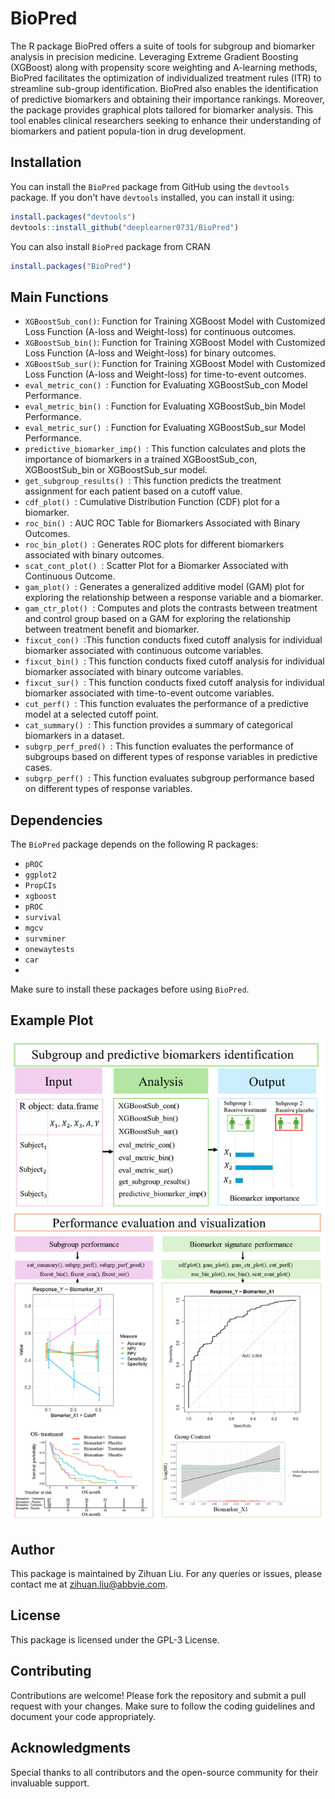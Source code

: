 # BioPred

The R package BioPred offers a suite of tools for subgroup and biomarker analysis in precision medicine. Leveraging Extreme Gradient Boosting (XGBoost) along with propensity score weighting and A-learning methods, BioPred facilitates the optimization of individualized treatment rules (ITR) to streamline sub-group identification. BioPred also enables the identification of predictive biomarkers and obtaining their importance rankings. Moreover, the package provides graphical plots tailored for biomarker analysis. This tool enables clinical researchers seeking to enhance their understanding of biomarkers and patient popula-tion in drug development. 
## Installation

You can install the `BioPred` package from GitHub using the `devtools` package. If you don't have `devtools` installed, you can install it using:

```r
install.packages("devtools")
devtools::install_github("deeplearner0731/BioPred")
```
You can also install `BioPred` package from CRAN

```r
install.packages("BioPred")
```

## Main Functions

- `XGBoostSub_con()`: Function for Training XGBoost Model with Customized Loss Function (A-loss and Weight-loss) for continuous outcomes.
- `XGBoostSub_bin()`: Function for Training XGBoost Model with Customized Loss Function (A-loss and Weight-loss) for binary outcomes.
- `XGBoostSub_sur()`: Function for Training XGBoost Model with Customized Loss Function (A-loss and Weight-loss) for time-to-event outcomes.
- `eval_metric_con() `: Function for Evaluating XGBoostSub_con Model Performance.
- `eval_metric_bin() `: Function for Evaluating XGBoostSub_bin Model Performance.
- `eval_metric_sur() `: Function for Evaluating XGBoostSub_sur Model Performance.
- `predictive_biomarker_imp() `: This function calculates and plots the importance of biomarkers in a trained XGBoostSub_con, XGBoostSub_bin or XGBoostSub_sur model.
- `get_subgroup_results() `: This function predicts the treatment assignment for each patient based on a cutoff value.
- `cdf_plot() `: Cumulative Distribution Function (CDF) plot for a biomarker.
- `roc_bin() `: AUC ROC Table for Biomarkers Associated with Binary Outcomes.
- `roc_bin_plot() `: Generates ROC plots for different biomarkers associated with binary outcomes.
- `scat_cont_plot() `: Scatter Plot for a Biomarker Associated with Continuous Outcome.
- `gam_plot() `: Generates a generalized additive model (GAM) plot for exploring the relationship between a response variable and a biomarker.
- `gam_ctr_plot() `: Computes and plots the contrasts between treatment and control group based on a GAM for exploring the relationship between treatment benefit and biomarker.
- `fixcut_con() `:This function conducts fixed cutoff analysis for individual biomarker associated with continuous outcome variables.
- `fixcut_bin() `: This function conducts fixed cutoff analysis for individual biomarker associated with binary outcome variables.
- `fixcut_sur() `: This function conducts fixed cutoff analysis for individual biomarker associated with time-to-event  outcome variables.
- `cut_perf() `: This function evaluates the performance of a predictive model at a selected cutoff point.
- `cat_summary() `: This function provides a summary of categorical biomarkers in a dataset.
- `subgrp_perf_pred() `: This function evaluates the performance of subgroups based on different types of response variables in predictive cases.
- `subgrp_perf() `: This function evaluates subgroup performance based on different types of response variables.
## Dependencies

The `BioPred` package depends on the following R packages:

- `pROC`
- `ggplot2`
- `PropCIs`
- `xgboost`
- `pROC`
- `survival`
- `mgcv`
- `survminer`
- `onewaytests`
- `car`
- 
Make sure to install these packages before using `BioPred`.

## Example Plot

![Example Plot](man/figures/README-unnamed-chunk.png)

## Author

This package is maintained by Zihuan Liu. For any queries or issues, please contact me at <zihuan.liu@abbvie.com>.

## License
This package is licensed under the GPL-3 License.

## Contributing
Contributions are welcome! Please fork the repository and submit a pull request with your changes. Make sure to follow the coding guidelines and document your code appropriately.

## Acknowledgments
Special thanks to all contributors and the open-source community for their invaluable support.

